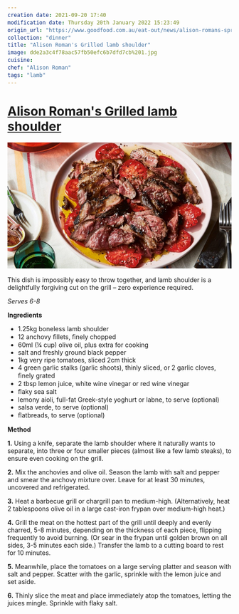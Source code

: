 ```yaml
---
creation date: 2021-09-20 17:40
modification date: Thursday 20th January 2022 15:23:49
origin_url: "https://www.goodfood.com.au/eat-out/news/alison-romans-spring-fling-20191024-h1j3oj"
collection: "dinner"
title: "Alison Roman's Grilled lamb shoulder"
image: dde2a3c4f78aac57fb50efc6b7dfd7cb%201.jpg
cuisine:
chef: "Alison Roman"
tags: "lamb"
---
```

# [Alison Roman's Grilled lamb shoulder](https://www.goodfood.com.au/eat-out/news/alison-romans-spring-fling-20191024-h1j3oj)


![](../assets/dde2a3c4f78aac57fb50efc6b7dfd7cb%201.jpg)


This dish is impossibly easy to throw together, and lamb shoulder is a delightfully forgiving cut on the grill – zero experience required.

*Serves 6-8*

**Ingredients**

* 1.25kg boneless lamb shoulder
* 12 anchovy ﬁllets, ﬁnely chopped
* 60ml (¼ cup) olive oil, plus extra for cooking
* salt and freshly ground black pepper
* 1kg very ripe tomatoes, sliced 2cm thick
* 4 green garlic stalks (garlic shoots), thinly sliced, or 2 garlic cloves, ﬁnely grated
* 2 tbsp lemon juice, white wine vinegar or red wine vinegar
* ﬂaky sea salt
* lemony aioli, full-fat Greek-style yoghurt or labne, to serve (optional)
* salsa verde, to serve (optional)
* ﬂatbreads, to serve (optional)

**Method**

**1.** Using a knife, separate the lamb shoulder where it naturally wants to separate, into three or four smaller pieces (almost like a few lamb steaks), to ensure even cooking on the grill.

**2.** Mix the anchovies and olive oil. Season the lamb with salt and pepper and smear the anchovy mixture over. Leave for at least 30 minutes, uncovered and refrigerated.

**3.** Heat a barbecue grill or chargrill pan to medium-high. (Alternatively, heat 2 tablespoons olive oil in a large cast-iron frypan over medium-high heat.)

**4.** Grill the meat on the hottest part of the grill until deeply and evenly charred, 5-8 minutes, depending on the thickness of each piece, flipping frequently to avoid burning. (Or sear in the frypan until golden brown on all sides, 3-5 minutes each side.) Transfer the lamb to a cutting board to rest for 10 minutes.

**5.** Meanwhile, place the tomatoes on a large serving platter and season with salt and pepper. Scatter with the garlic, sprinkle with the lemon juice and set aside.

**6.** Thinly slice the meat and place immediately atop the tomatoes, letting the juices mingle. Sprinkle with flaky salt.